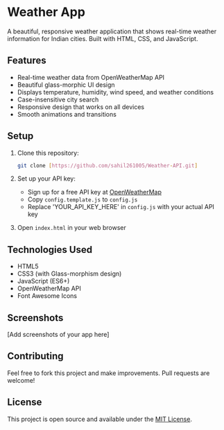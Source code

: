 # Weather App

A beautiful, responsive weather application that shows real-time weather information for Indian cities. Built with HTML, CSS, and JavaScript.

## Features

- Real-time weather data from OpenWeatherMap API
- Beautiful glass-morphic UI design
- Displays temperature, humidity, wind speed, and weather conditions
- Case-insensitive city search
- Responsive design that works on all devices
- Smooth animations and transitions

## Setup

1. Clone this repository:
   ```bash
   git clone [https://github.com/sahil261005/Weather-API.git]
   ```

2. Set up your API key:
   - Sign up for a free API key at [OpenWeatherMap](https://openweathermap.org/api)
   - Copy `config.template.js` to `config.js`
   - Replace 'YOUR_API_KEY_HERE' in `config.js` with your actual API key

3. Open `index.html` in your web browser

## Technologies Used

- HTML5
- CSS3 (with Glass-morphism design)
- JavaScript (ES6+)
- OpenWeatherMap API
- Font Awesome Icons

## Screenshots

[Add screenshots of your app here]

## Contributing

Feel free to fork this project and make improvements. Pull requests are welcome!

## License

This project is open source and available under the [MIT License](LICENSE).
